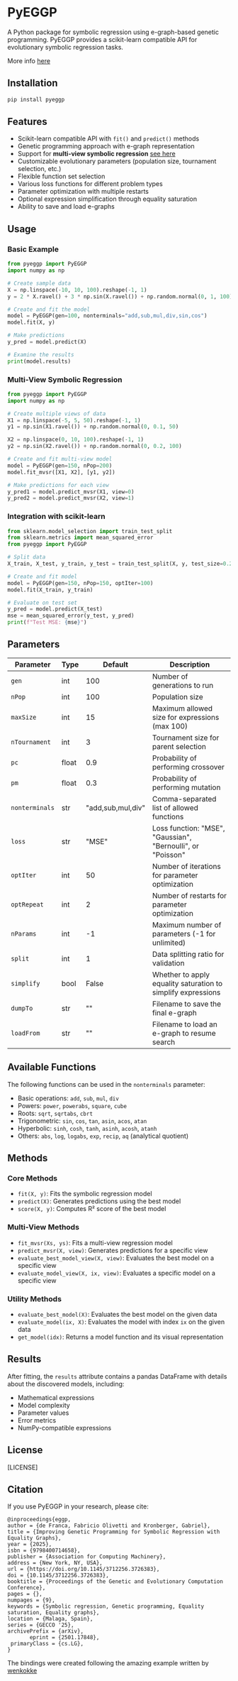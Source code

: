 # PyEGGP

A Python package for symbolic regression using e-graph-based genetic programming. PyEGGP provides a scikit-learn compatible API for evolutionary symbolic regression tasks.

More info [here](https://github.com/folivetti/srtree/tree/main/apps/eggp)

## Installation

```bash
pip install pyeggp
```

## Features

- Scikit-learn compatible API with `fit()` and `predict()` methods
- Genetic programming approach with e-graph representation
- Support for **multi-view symbolic regression** [see here](https://arxiv.org/abs/2402.04298)
- Customizable evolutionary parameters (population size, tournament selection, etc.)
- Flexible function set selection
- Various loss functions for different problem types
- Parameter optimization with multiple restarts
- Optional expression simplification through equality saturation
- Ability to save and load e-graphs

## Usage

### Basic Example

```python
from pyeggp import PyEGGP
import numpy as np

# Create sample data
X = np.linspace(-10, 10, 100).reshape(-1, 1)
y = 2 * X.ravel() + 3 * np.sin(X.ravel()) + np.random.normal(0, 1, 100)

# Create and fit the model
model = PyEGGP(gen=100, nonterminals="add,sub,mul,div,sin,cos")
model.fit(X, y)

# Make predictions
y_pred = model.predict(X)

# Examine the results
print(model.results)
```

### Multi-View Symbolic Regression

```python
from pyeggp import PyEGGP
import numpy as np

# Create multiple views of data
X1 = np.linspace(-5, 5, 50).reshape(-1, 1)
y1 = np.sin(X1.ravel()) + np.random.normal(0, 0.1, 50)

X2 = np.linspace(0, 10, 100).reshape(-1, 1)
y2 = np.sin(X2.ravel()) + np.random.normal(0, 0.2, 100)

# Create and fit multi-view model
model = PyEGGP(gen=150, nPop=200)
model.fit_mvsr([X1, X2], [y1, y2])

# Make predictions for each view
y_pred1 = model.predict_mvsr(X1, view=0)
y_pred2 = model.predict_mvsr(X2, view=1)
```

### Integration with scikit-learn

```python
from sklearn.model_selection import train_test_split
from sklearn.metrics import mean_squared_error
from pyeggp import PyEGGP

# Split data
X_train, X_test, y_train, y_test = train_test_split(X, y, test_size=0.2)

# Create and fit model
model = PyEGGP(gen=150, nPop=150, optIter=100)
model.fit(X_train, y_train)

# Evaluate on test set
y_pred = model.predict(X_test)
mse = mean_squared_error(y_test, y_pred)
print(f"Test MSE: {mse}")
```

## Parameters

| Parameter | Type | Default | Description |
|-----------|------|---------|-------------|
| `gen` | int | 100 | Number of generations to run |
| `nPop` | int | 100 | Population size |
| `maxSize` | int | 15 | Maximum allowed size for expressions (max 100) |
| `nTournament` | int | 3 | Tournament size for parent selection |
| `pc` | float | 0.9 | Probability of performing crossover |
| `pm` | float | 0.3 | Probability of performing mutation |
| `nonterminals` | str | "add,sub,mul,div" | Comma-separated list of allowed functions |
| `loss` | str | "MSE" | Loss function: "MSE", "Gaussian", "Bernoulli", or "Poisson" |
| `optIter` | int | 50 | Number of iterations for parameter optimization |
| `optRepeat` | int | 2 | Number of restarts for parameter optimization |
| `nParams` | int | -1 | Maximum number of parameters (-1 for unlimited) |
| `split` | int | 1 | Data splitting ratio for validation |
| `simplify` | bool | False | Whether to apply equality saturation to simplify expressions |
| `dumpTo` | str | "" | Filename to save the final e-graph |
| `loadFrom` | str | "" | Filename to load an e-graph to resume search |

## Available Functions

The following functions can be used in the `nonterminals` parameter:

- Basic operations: `add`, `sub`, `mul`, `div`
- Powers: `power`, `powerabs`, `square`, `cube`
- Roots: `sqrt`, `sqrtabs`, `cbrt`
- Trigonometric: `sin`, `cos`, `tan`, `asin`, `acos`, `atan`
- Hyperbolic: `sinh`, `cosh`, `tanh`, `asinh`, `acosh`, `atanh`
- Others: `abs`, `log`, `logabs`, `exp`, `recip`, `aq` (analytical quotient)

## Methods

### Core Methods
- `fit(X, y)`: Fits the symbolic regression model
- `predict(X)`: Generates predictions using the best model
- `score(X, y)`: Computes R² score of the best model

### Multi-View Methods
- `fit_mvsr(Xs, ys)`: Fits a multi-view regression model
- `predict_mvsr(X, view)`: Generates predictions for a specific view
- `evaluate_best_model_view(X, view)`: Evaluates the best model on a specific view
- `evaluate_model_view(X, ix, view)`: Evaluates a specific model on a specific view

### Utility Methods
- `evaluate_best_model(X)`: Evaluates the best model on the given data
- `evaluate_model(ix, X)`: Evaluates the model with index `ix` on the given data
- `get_model(idx)`: Returns a model function and its visual representation

## Results

After fitting, the `results` attribute contains a pandas DataFrame with details about the discovered models, including:
- Mathematical expressions
- Model complexity
- Parameter values
- Error metrics
- NumPy-compatible expressions

## License

[LICENSE]

## Citation

If you use PyEGGP in your research, please cite:

```
@inproceedings{eggp,
author = {de Franca, Fabricio Olivetti and Kronberger, Gabriel},
title = {Improving Genetic Programming for Symbolic Regression with Equality Graphs},
year = {2025},
isbn = {9798400714658},
publisher = {Association for Computing Machinery},
address = {New York, NY, USA},
url = {https://doi.org/10.1145/3712256.3726383},
doi = {10.1145/3712256.3726383},
booktitle = {Proceedings of the Genetic and Evolutionary Computation Conference},
pages = {},
numpages = {9},
keywords = {Symbolic regression, Genetic programming, Equality saturation, Equality graphs},
location = {Malaga, Spain},
series = {GECCO '25},
archivePrefix = {arXiv},
       eprint = {2501.17848},
 primaryClass = {cs.LG}, 
}
```

The bindings were created following the amazing example written by [wenkokke](https://github.com/wenkokke/example-haskell-wheel)

